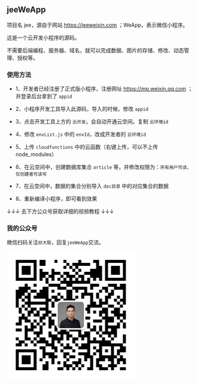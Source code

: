 
## jeeWeApp

项目名 jee，源自于网站 https://jeeweixin.com ；WeApp，表示微信小程序。

这是一个云开发小程序的源码。

不需要后端编程、服务器、域名，就可以完成数据、图片的存储、修改、动态管理、授权等。


### 使用方法

- 1、开发者已经注册了正式版小程序，注册网址 https://mp.weixin.qq.com ；并登录后台拿到了 `appid`

- 2、小程序开发工具导入此源码，导入的时候，修改 `appid`

- 3、点击开发工具上方的 `云开发`，会自动开通云空间。复制 `云环境id`

- 4、修改 `envList.js` 中的 `envId`，改成开发者的 `云环境id`

- 5、上传 `cloudfunctions` 中的云函数（右键上传，可以不上传node_modules）

- 6、在云空间中，创建数据库集合 `article` 等，并修改权限为：`所有用户可读，仅创建者可读写`

- 7、在云空间中，数据的集合分别导入 `doc目录` 中的对应集合的数据

- 8、重新编译小程序，即可看到效果


 ↓↓↓ 去下方公众号获取详细的视频教程 ↓↓↓ 


### 我的公众号

微信扫码关注`祁大聪`，回复`jeeWeApp`交流。

![qidacong](https://raw.githubusercontent.com/qicongmark/blob-img/master/20220426/qidacong.6kvorztse8k0.webp)


